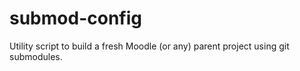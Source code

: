 submod-config
=============

Utility script to build a fresh Moodle (or any) parent project using git submodules.
